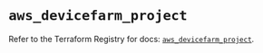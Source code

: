 # `aws_devicefarm_project`

Refer to the Terraform Registry for docs: [`aws_devicefarm_project`](https://registry.terraform.io/providers/hashicorp/aws/6.8.0/docs/resources/devicefarm_project).

